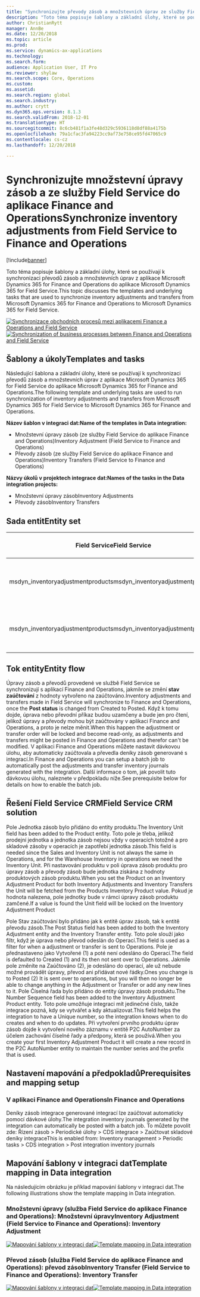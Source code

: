 ```yaml
---
title: "Synchronizujte převody zásob a množstevních úprav ze služby Field Service do aplikace Finance and Operations"
description: "Toto téma popisuje šablony a základní úlohy, které se používají k synchronizaci převodů zásob a množstevních úprav z aplikace Microsoft Dynamics 365 for Finance and Operations do aplikace Microsoft Dynamics 365 for Field Service."
author: ChristianRytt
manager: AnnBe
ms.date: 12/20/2018
ms.topic: article
ms.prod: 
ms.service: dynamics-ax-applications
ms.technology: 
ms.search.form: 
audience: Application User, IT Pro
ms.reviewer: shylaw
ms.search.scope: Core, Operations
ms.custom: 
ms.assetid: 
ms.search.region: global
ms.search.industry: 
ms.author: crytt
ms.dyn365.ops.version: 8.1.3
ms.search.validFrom: 2018-12-01
ms.translationtype: HT
ms.sourcegitcommit: 8c6cb481f1a3fe48d329c5936118d8df88a4175b
ms.openlocfilehash: 79a1cfac3fa94223cc9af73e758ce95fd47065c9
ms.contentlocale: cs-cz
ms.lasthandoff: 12/20/2018

---
```


# <a name="synchronize-inventory-adjustments-from-field-service-to-finance-and-operations"></a><span data-ttu-id="785a8-103">Synchronizujte množstevní úpravy zásob a ze služby Field Service do aplikace Finance and Operations</span><span class="sxs-lookup"><span data-stu-id="785a8-103">Synchronize inventory adjustments from Field Service to Finance and Operations</span></span>

[!include[banner](../includes/banner.md)]

<span data-ttu-id="785a8-104">Toto téma popisuje šablony a základní úlohy, které se používají k synchronizaci převodů zásob a množstevních úprav z aplikace Microsoft Dynamics 365 for Finance and Operations do aplikace Microsoft Dynamics 365 for Field Service.</span><span class="sxs-lookup"><span data-stu-id="785a8-104">This topic discusses the templates and underlying tasks that are used to synchronize inventory adjustments and transfers from Microsoft Dynamics 365 for Finance and Operations to Microsoft Dynamics 365 for Field Service.</span></span>

<span data-ttu-id="785a8-105">[![Synchronizace obchodních procesů mezi aplikacemi Finance a Operations and Field Service](./media/FSTransAdjOW.png)](./media/FSTransAdjOW.png)</span><span class="sxs-lookup"><span data-stu-id="785a8-105">[![Synchronization of business processes between Finance and Operations and Field Service](./media/FSTransAdjOW.png)](./media/FSTransAdjOW.png)</span></span>

## <a name="templates-and-tasks"></a><span data-ttu-id="785a8-106">Šablony a úkoly</span><span class="sxs-lookup"><span data-stu-id="785a8-106">Templates and tasks</span></span>
<span data-ttu-id="785a8-107">Následující šablona a základní úlohy, které se používají k synchronizaci převodů zásob a množstevních úprav z aplikace Microsoft Dynamics 365 for Field Service do aplikace Microsoft Dynamics 365 for Finance and Operations.</span><span class="sxs-lookup"><span data-stu-id="785a8-107">The following template and underlying tasks are used to run synchronization of inventory adjustments and transfers from Microsoft Dynamics 365 for Field Service to Microsoft Dynamics 365 for Finance and Operations.</span></span>

<span data-ttu-id="785a8-108">**Název šablon v integraci dat:**</span><span class="sxs-lookup"><span data-stu-id="785a8-108">**Name of the templates in Data integration:**</span></span>
- <span data-ttu-id="785a8-109">Množstevní úpravy zásob (ze služby Field Service do aplikace Finance and Operations)</span><span class="sxs-lookup"><span data-stu-id="785a8-109">Inventory Adjustment (Field Service to Finance and Operations)</span></span>
- <span data-ttu-id="785a8-110">Převody zásob (ze služby Field Service do aplikace Finance and Operations)</span><span class="sxs-lookup"><span data-stu-id="785a8-110">Inventory Transfers (Field Service to Finance and Operations)</span></span>

<span data-ttu-id="785a8-111">**Názvy úkolů v projektech integrace dat:**</span><span class="sxs-lookup"><span data-stu-id="785a8-111">**Names of the tasks in the Data integration projects:**</span></span>
- <span data-ttu-id="785a8-112">Množstevní úpravy zásob</span><span class="sxs-lookup"><span data-stu-id="785a8-112">Inventory Adjustments</span></span>
- <span data-ttu-id="785a8-113">Převody zásob</span><span class="sxs-lookup"><span data-stu-id="785a8-113">Inventory Transfers</span></span>

## <a name="entity-set"></a><span data-ttu-id="785a8-114">Sada entit</span><span class="sxs-lookup"><span data-stu-id="785a8-114">Entity set</span></span>
| <span data-ttu-id="785a8-115">Field Service</span><span class="sxs-lookup"><span data-stu-id="785a8-115">Field Service</span></span>                     | <span data-ttu-id="785a8-116">Finance and Operations</span><span class="sxs-lookup"><span data-stu-id="785a8-116">Finance and Operations</span></span>                             |
|-----------------------------------|----------------------------------------------------|
| <span data-ttu-id="785a8-117">msdyn_inventoryadjustmentproducts</span><span class="sxs-lookup"><span data-stu-id="785a8-117">msdyn_inventoryadjustmentproducts</span></span> |   <span data-ttu-id="785a8-118">CDS záhlaví a řádky deníku úprav zásob</span><span class="sxs-lookup"><span data-stu-id="785a8-118">CDS Inventory adjustment journal headers and lines</span></span> |
| <span data-ttu-id="785a8-119">msdyn_inventoryadjustmentproducts</span><span class="sxs-lookup"><span data-stu-id="785a8-119">msdyn_inventoryadjustmentproducts</span></span> | <span data-ttu-id="785a8-120">CDS záhlaví a řádky deníku převodu zásob</span><span class="sxs-lookup"><span data-stu-id="785a8-120">CDS inventory transfer journal headers and lines</span></span>   |

## <a name="entity-flow"></a><span data-ttu-id="785a8-121">Tok entity</span><span class="sxs-lookup"><span data-stu-id="785a8-121">Entity flow</span></span>
<span data-ttu-id="785a8-122">Úpravy zásob a převodů provedené ve službě Field Service se synchronizují s aplikací Finance and Operations, jakmile se změní **stav zaúčtování** z hodnoty vytvořeno na zaúčtováno.</span><span class="sxs-lookup"><span data-stu-id="785a8-122">Inventory adjustments and transfers made in Field Service will synchronize to Finance and Operations, once the **Post status** is changed from Created to Posted.</span></span> <span data-ttu-id="785a8-123">Když k tomu dojde, úprava nebo převodní příkaz budou uzamčeny a bude jen pro čtení, jelikož úpravy a převody mohou být zaúčtovány v aplikaci Finance and Operations, a proto je nelze měnit.</span><span class="sxs-lookup"><span data-stu-id="785a8-123">When this happen the adjustment or transfer order will be locked and become read-only, as adjustments and transfers might be posted in Finance and Operations and therefor can't be modified.</span></span>
<span data-ttu-id="785a8-124">V aplikaci Finance and Operations můžete nastavit dávkovou úlohu, aby automaticky zaúčtovala a převedla deníky zásob generované s integrací.</span><span class="sxs-lookup"><span data-stu-id="785a8-124">In Finance and Operations you can setup a batch job to automatically post the adjustments and transfer inventory journals generated with the integration.</span></span> <span data-ttu-id="785a8-125">Další informace o tom, jak povolit tuto dávkovou úlohu, naleznete v předpokladu níže.</span><span class="sxs-lookup"><span data-stu-id="785a8-125">See prerequisite below for details on how to enable the batch job.</span></span>

## <a name="field-service-crm-solution"></a><span data-ttu-id="785a8-126">Řešení Field Service CRM</span><span class="sxs-lookup"><span data-stu-id="785a8-126">Field Service CRM solution</span></span> 
<span data-ttu-id="785a8-127">Pole Jednotka zásob bylo přidáno do entity produktu.</span><span class="sxs-lookup"><span data-stu-id="785a8-127">The Inventory Unit field has been added to the Product entity.</span></span> <span data-ttu-id="785a8-128">Toto pole je třeba, jelikož prodejní jednotka a jednotka zásob nejsou vždy v operacích totožné a pro skladové zásoby v operacích je zapotřebí jednotka zásob.</span><span class="sxs-lookup"><span data-stu-id="785a8-128">This field is needed since the Sales and Inventory Unit is not always the same in Operations, and for the Warehouse Inventory in operations we need the Inventory Unit.</span></span>
<span data-ttu-id="785a8-129">Při nastavování produktu v poli úprava zásob produktu pro úpravy zásob a převody zásob bude jednotka získána z hodnoty produktových zásob produktu.</span><span class="sxs-lookup"><span data-stu-id="785a8-129">When you set the Product on an Inventory Adjustment Product for both Inventory Adjustments and Inventory Transfers the Unit will be fetched from the Products Inventory Product value.</span></span> <span data-ttu-id="785a8-130">Pokud je hodnota nalezena, pole jednotky bude v rámci úpravy zásob produktu zamčené.</span><span class="sxs-lookup"><span data-stu-id="785a8-130">If a value is found the Unit field will be locked on the Inventory Adjustment Product</span></span>

<span data-ttu-id="785a8-131">Pole Stav zaúčtování bylo přidáno jak k entitě úprav zásob, tak k entitě převodu zásob.</span><span class="sxs-lookup"><span data-stu-id="785a8-131">The Post Status field has been added to both the Inventory Adjustment entity and the Inventory Transfer entity.</span></span> <span data-ttu-id="785a8-132">Toto pole slouží jako filtr, když je úprava nebo převod odeslán do Operací.</span><span class="sxs-lookup"><span data-stu-id="785a8-132">This field is used as a filter for when a adjustment or transfer is sent to Operations.</span></span> <span data-ttu-id="785a8-133">Pole je přednastaveno jako Vytvořené (1) a poté není odesláno do Operací.</span><span class="sxs-lookup"><span data-stu-id="785a8-133">The field is defaulted to Created (1) and its then not sent over to Operations.</span></span> <span data-ttu-id="785a8-134">Jakmile pole změníte na Zaúčtováno (2), je odesláno do operací, ale už nebude možné provádět úpravy, převod ani přidávat nové řádky.</span><span class="sxs-lookup"><span data-stu-id="785a8-134">Ones you change is to Posted (2) It is sent over to operations, but you will then no longer be able to change anything in the Adjustment or Transfer or add any new lines to it.</span></span>
<span data-ttu-id="785a8-135">Pole Číselná řada bylo přidáno do entity úpravy zásob produktu.</span><span class="sxs-lookup"><span data-stu-id="785a8-135">The Number Sequence field has been added to the Inventory Adjustment Product entity.</span></span> <span data-ttu-id="785a8-136">Toto pole umožňuje integraci mít jedinečné číslo, takže integrace pozná, kdy se vytvářet a kdy aktualizovat.</span><span class="sxs-lookup"><span data-stu-id="785a8-136">This field helps the integration to have a Unique number, so the integration knows when to do creates and when to do updates.</span></span> <span data-ttu-id="785a8-137">Při vytvoření prvního produktu úprav zásob dojde k vytvoření nového záznamu v entitě P2C AutoNumber za účelem zachování číselné řady a předpony, která se používá.</span><span class="sxs-lookup"><span data-stu-id="785a8-137">When you create your first Inventory Adjustment Product it will create a new record in the P2C AutoNumber entity to maintain the number series and the prefix that is used.</span></span>

## <a name="prerequisites-and-mapping-setup"></a><span data-ttu-id="785a8-138">Nastavení mapování a předpokladů</span><span class="sxs-lookup"><span data-stu-id="785a8-138">Prerequisites and mapping setup</span></span>

### <a name="in-finance-and-operations"></a><span data-ttu-id="785a8-139">V aplikaci Finance and Operations</span><span class="sxs-lookup"><span data-stu-id="785a8-139">In Finance and Operations</span></span>
<span data-ttu-id="785a8-140">Deníky zásob integrace generované integrací lze zaúčtovat automaticky pomocí dávkové úlohy.</span><span class="sxs-lookup"><span data-stu-id="785a8-140">The integration inventory journals generated by the integration can automatically be posted with a batch job.</span></span> <span data-ttu-id="785a8-141">To můžete povolit zde: Řízení zásob > Periodické úlohy > CDS integrace > Zaúčtovat skladové deníky integrace</span><span class="sxs-lookup"><span data-stu-id="785a8-141">This is enabled from: Inventory management > Periodic tasks > CDS integration > Post integration inventory journals</span></span>

## <a name="template-mapping-in-data-integration"></a><span data-ttu-id="785a8-142">Mapování šablony v integraci dat</span><span class="sxs-lookup"><span data-stu-id="785a8-142">Template mapping in Data integration</span></span>

<span data-ttu-id="785a8-143">Na následujícím obrázku je příklad mapování šablony v integraci dat.</span><span class="sxs-lookup"><span data-stu-id="785a8-143">The following illustrations show the template mapping in Data integration.</span></span>

### <a name="inventory-adjustment-field-service-to-finance-and-operations-inventory-adjustment"></a><span data-ttu-id="785a8-144">Množstevní úpravy (služba Field Service do aplikace Finance and Operations): Množstevní úpravy</span><span class="sxs-lookup"><span data-stu-id="785a8-144">Inventory Adjustment (Field Service to Finance and Operations): Inventory Adjustment</span></span>

<span data-ttu-id="785a8-145">[![Mapování šablony v integraci dat](./media/FSAdj1.png)](./media/FSAdj1.png)</span><span class="sxs-lookup"><span data-stu-id="785a8-145">[![Template mapping in Data integration](./media/FSAdj1.png)](./media/FSAdj1.png)</span></span>


### <a name="inventory-transfer-field-service-to-finance-and-operations-inventory-transfer"></a><span data-ttu-id="785a8-146">Převod zásob (služba Field Service do aplikace Finance and Operations): převod zásob</span><span class="sxs-lookup"><span data-stu-id="785a8-146">Inventory Transfer (Field Service to Finance and Operations): Inventory Transfer</span></span>

<span data-ttu-id="785a8-147">[![Mapování šablony v integraci dat](./media/FSTrans1.png)](./media/FSTrans1.png)</span><span class="sxs-lookup"><span data-stu-id="785a8-147">[![Template mapping in Data integration](./media/FSTrans1.png)](./media/FSTrans1.png)</span></span>

